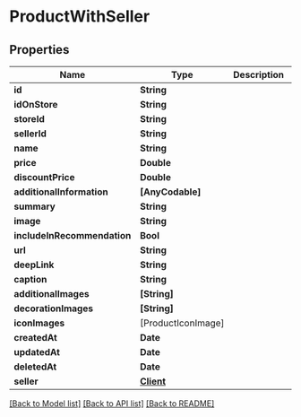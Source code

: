 # ProductWithSeller

## Properties
Name | Type | Description | Notes
------------ | ------------- | ------------- | -------------
**id** | **String** |  | 
**idOnStore** | **String** |  | 
**storeId** | **String** |  | 
**sellerId** | **String** |  | 
**name** | **String** |  | 
**price** | **Double** |  | 
**discountPrice** | **Double** |  | 
**additionalInformation** | **[AnyCodable]** |  | 
**summary** | **String** |  | 
**image** | **String** |  | 
**includeInRecommendation** | **Bool** |  | 
**url** | **String** |  | 
**deepLink** | **String** |  | 
**caption** | **String** |  | 
**additionalImages** | **[String]** |  | 
**decorationImages** | **[String]** |  | 
**iconImages** | [ProductIconImage] |  | 
**createdAt** | **Date** |  | 
**updatedAt** | **Date** |  | 
**deletedAt** | **Date** |  | 
**seller** | [**Client**](Client.md) |  | 

[[Back to Model list]](../README.md#documentation-for-models) [[Back to API list]](../README.md#documentation-for-api-endpoints) [[Back to README]](../README.md)


